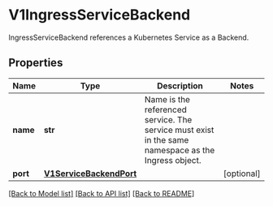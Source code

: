 # V1IngressServiceBackend

IngressServiceBackend references a Kubernetes Service as a Backend.

## Properties
Name | Type | Description | Notes
------------ | ------------- | ------------- | -------------
**name** | **str** | Name is the referenced service. The service must exist in the same namespace as the Ingress object. | 
**port** | [**V1ServiceBackendPort**](V1ServiceBackendPort.md) |  | [optional] 

[[Back to Model list]](../README.md#documentation-for-models) [[Back to API list]](../README.md#documentation-for-api-endpoints) [[Back to README]](../README.md)


